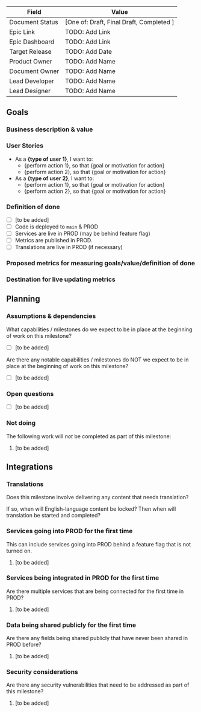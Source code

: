 | Field           | Value                                    |
| --------------- | ---------------------------------------- |
| Document Status | [One of: Draft, Final Draft, Completed ] |
| Epic Link       | TODO: Add Link                           |
| Epic Dashboard  | TODO: Add Link                           |
| Target Release  | TODO: Add Date                           |
| Product Owner   | TODO: Add Name                           |
| Document Owner  | TODO: Add Name                           |
| Lead Developer  | TODO: Add Name                           |
| Lead Designer   | TODO: Add Name                           |


## Goals

### Business description & value

### User Stories

- As a **{type of user 1}**, I want to:
  - {perform action 1}, so that {goal or motivation for action}
  - {perform action 2}, so that {goal or motivation for action}
- As a **{type of user 2}**, I want to:
  - {perform action 1}, so that {goal or motivation for action}
  - {perform action 2}, so that {goal or motivation for action}

### Definition of done

- [ ] [to be added]
- [ ] Code is deployed to `main` & PROD
- [ ] Services are live in PROD (may be behind feature flag)
- [ ] Metrics are published in PROD.
- [ ] Translations are live in PROD (if necessary)

### Proposed metrics for measuring goals/value/definition of done

### Destination for live updating metrics

## Planning

### Assumptions & dependencies

What capabilities / milestones do we expect to be in place at the beginning of work
on this milestone?

- [ ] [to be added]

Are there any notable capabilities / milestones do NOT we expect to be in place at the
beginning of work on this milestone?

- [ ] [to be added]

### Open questions

- [ ] [to be added]

### Not doing

The following work will *not* be completed as part of this milestone:

1. [to be added]

## Integrations

### Translations

Does this milestone involve delivering any content that needs translation?

If so, when will English-language content be locked? Then when will translation be
started and completed?

### Services going into PROD for the first time

This can include services going into PROD behind a feature flag that is not turned on.

1. [to be added]

### Services being integrated in PROD for the first time

Are there multiple services that are being connected for the first time in PROD?

1. [to be added]

### Data being shared publicly for the first time

Are there any fields being shared publicly that have never been shared in PROD before?

1. [to be added]

### Security considerations

Are there any security vulnerabilities that need to be addressed as part of this milestone?

1. [to be added]
